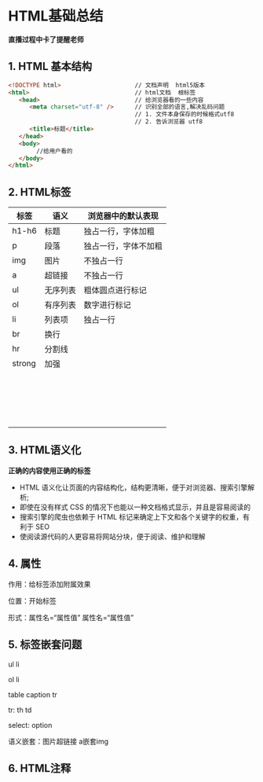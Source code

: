 # HTML基础总结

**直播过程中卡了提醒老师**

## 1. HTML 基本结构

```HTML
<!DOCTYPE html>                     // 文档声明  html5版本
<html>                              // html文档  根标签
   <head>                           // 给浏览器看的一些内容
      <meta charset="utf-8" />      // 识别全部的语言,解决乱码问题
                                    // 1. 文件本身保存的时候格式utf8
                                    // 2. 告诉浏览器 utf8
      <title>标题</title>
   </head>
   <body>
        //给用户看的
   </body>
</html>
```



## 2.  HTML标签

| 标签   | 语义     | 浏览器中的默认表现   |
| ------ | -------- | -------------------- |
| h1-h6  | 标题     | 独占一行，字体加粗   |
| p      | 段落     | 独占一行，字体不加粗 |
| img    | 图片     | 不独占一行           |
| a      | 超链接   | 不独占一行           |
| ul     | 无序列表 | 粗体圆点进行标记     |
| ol     | 有序列表 | 数字进行标记         |
| li     | 列表项   | 独占一行             |
| br     | 换行     |                      |
| hr     | 分割线   |                      |
| strong | 加强     |                      |
|        |          |                      |
|        |          |                      |
|        |          |                      |
|        |          |                      |
|        |          |                      |
|        |          |                      |
|        |          |                      |
|        |          |                      |
|        |          |                      |
|        |          |                      |
|        |          |                      |
|        |          |                      |
|        |          |                      |
|        |          |                      |
|        |          |                      |
|        |          |                      |
|        |          |                      |
|        |          |                      |
|        |          |                      |



## 3. HTML语义化

**正确的内容使用正确的标签**

- HTML 语义化让页面的内容结构化，结构更清晰，便于对浏览器、搜索引擎解析;
- 即使在没有样式 CSS 的情况下也能以一种文档格式显示，并且是容易阅读的
- 搜索引擎的爬虫也依赖于 HTML 标记来确定上下文和各个关键字的权重，有利于 SEO
- 使阅读源代码的人更容易将网站分块，便于阅读、维护和理解

## 4. 属性

作用：给标签添加附属效果

位置：开始标签

形式：属性名=“属性值”   属性名=“属性值”

## 5. 标签嵌套问题

ul  li

ol  li 

table caption tr

tr: th  td

select: option

语义嵌套：图片超链接  a嵌套img



## 6. HTML注释

<!-- 说明的信息  -->







